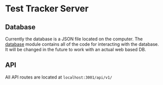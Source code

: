 # Test Tracker Server

## Database

Currently the database is a JSON file located on the computer. The [database](/server/database.js) module contains all of the code for interacting with the database. It will be changed in the future to work with an actual web based DB.


## API

All API routes are located at `localhost:3001/api/v1/`





